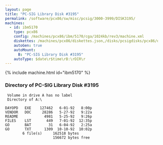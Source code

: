 ```yaml
---
layout: page
title: "PC-SIG Library Disk #3195"
permalink: /software/pcx86/sw/misc/pcsig/3000-3999/DISK3195/
machines:
  - id: ibm5170
    type: pcx86
    config: /machines/pcx86/ibm/5170/cga/1024kb/rev3/machine.xml
    diskettes: /machines/pcx86/diskettes.json,/disks/pcsigdisks/pcx86/diskettes.json
    autoGen: true
    autoMount:
      B: "PC-SIG Library Disk #3195"
    autoType: $date\r$time\rB:\rDIR\r
---
```


{% include machine.html id="ibm5170" %}

### Directory of PC-SIG Library Disk #3195

     Volume in drive A has no label
     Directory of A:\

    DAYOPD   EXE    127462   6-01-92   8:00p
    VENDOR   DOC     28286   5-27-92   9:22a
    README            4981   5-25-92   9:26p
    FILES    LST       449   7-01-92  12:35p
    GO       BAT        31   6-04-92   2:25a
    GO       TXT      1309  10-10-92  10:02p
            6 file(s)     162518 bytes
                          156672 bytes free
